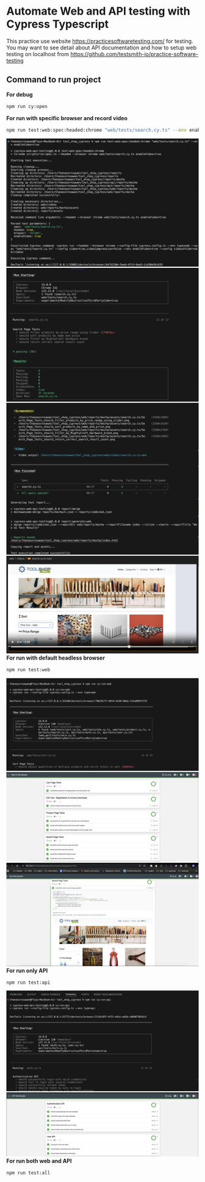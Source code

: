 # Automate Web and API testing with Cypress Typescript

This practice use website https://practicesoftwaretesting.com/ for testing. <br/>
You may want to see detail about API documentation and how to setup web testing on localhost from https://github.com/testsmith-io/practice-software-testing <br/>

## Command to run project
**For debug**
```sh
npm run cy:open
```
**For run with specific browser and record video**
```sh
npm run test:web:spec:headed:chrome "web/tests/search.cy.ts" --env enableVideo=true 
```
![custom 1](https://github.com/Thanasornsawan/tool_shop_cypress/blob/main/pictures/custom_1.png?raw=true)
![custom 2](https://github.com/Thanasornsawan/tool_shop_cypress/blob/main/pictures/custom_2.png?raw=true)
![custom 3](https://github.com/Thanasornsawan/tool_shop_cypress/blob/main/pictures/custom_3.png?raw=true)
![video](https://github.com/Thanasornsawan/tool_shop_cypress/blob/main/pictures/preview_video.png?raw=true)
**For run with default headless browser**
```sh
npm run test:web
```
![web result](https://github.com/Thanasornsawan/tool_shop_cypress/blob/main/pictures/web_result.png?raw=true)
![web report](https://github.com/Thanasornsawan/tool_shop_cypress/blob/main/pictures/web_report.png?raw=true)
![report](https://github.com/Thanasornsawan/tool_shop_cypress/blob/main/pictures/report.png?raw=true)
**For run only API**
```sh
npm run test:api
```
![api result](https://github.com/Thanasornsawan/tool_shop_cypress/blob/main/pictures/api_result.png?raw=true)
![api report](https://github.com/Thanasornsawan/tool_shop_cypress/blob/main/pictures/api_report.png?raw=true)
**For run both web and API**
```sh
npm run test:all
```
